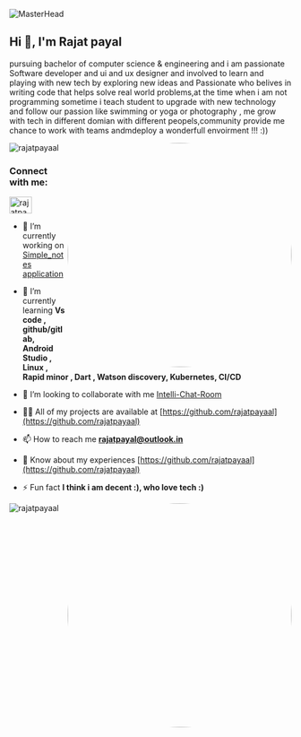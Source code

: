 ![MasterHead](https://1.bp.blogspot.com/-7A4WynwLsMw/XbBpCXG8fHI/AAAAAAAAMt4/uOa1bpLskYgrwGbllhSu2SDj_Mig8SXJQCLcBGAsYHQ/s1600/2000_600px.gif)
<h2 align="left">Hi 👋, I'm Rajat payal</h2>
<p align="left" margin ="center">pursuing bachelor of computer science & engineering and i am passionate Software developer and ui and ux designer and involved to learn and playing with new tech by exploring new ideas and Passionate who belives in writing code that helps solve real world problems,at the time when i am not programming sometime i teach student to upgrade with new technology and follow our passion like swimming or yoga or photography , me grow with tech in different domian with different peopels,community provide me chance to work with teams andmdeploy a wonderfull envoirment !!! :))</p>

<img align="right" alt="Coding" width="400" style="border-radius:50%" src="https://media4.giphy.com/media/qgQUggAC3Pfv687qPC/giphy.gif?cid=ecf05e47tqhetn9upaewwmead8os03na5urnxe943ucke4ef&rid=giphy.gif&ct=g">

<img src="https://komarev.com/ghpvc/?username=rajatpayaal&label=Profiles Views&color=blue&style=plastic" alt="rajatpayaal" />
 </p>
 
 <h3 align="left">Connect with me:</h3>
<p align="left">
<a href="https://linkedin.com/in/rajatpayaal" target="blank"><img align="center" src="https://i.pinimg.com/originals/de/b4/6f/deb46f02a59e3b3a2aa58fac16290d63.gif" alt="rajatpayaal" height="30" width="40" /></a>

<!--  linkdin -->
<!--  https://i.pinimg.com/originals/de/b4/6f/deb46f02a59e3b3a2aa58fac16290d63.gif -->
<!--  twitter -->
 
<!--  https://i.pinimg.com/originals/14/41/b8/1441b8b7e2650d9fc39d91f0e3d1d757.gif -->
 

- 🔭 I’m currently working on [Simple_notes application](https://github.com/rajatpayaal/Simple_Notes)

- 🌱 I’m currently learning **Vs code , github/gitlab, Android Studio , Linux , Rapid minor , Dart , Watson discovery, Kubernetes, CI/CD**

- 👯 I’m looking to collaborate with me [Intelli-Chat-Room](https://github.com/rajatpayaal/Intelli-Chat-Room)

- 👨‍💻 All of my projects are available at [https://github.com/rajatpayaal](https://github.com/rajatpayaal)

- 📫 How to reach me **rajatpayal@outlook.in**

- 📄 Know about my experiences [https://github.com/rajatpayaal](https://github.com/rajatpayaal)

- ⚡ Fun fact **I think i am decent :), who love tech :)**

<p><img align="left" src="https://github-readme-stats.vercel.app/api/top-langs?username=rajatpayaal&show_icons=true&locale=en&layout=compact" alt="rajatpayaal" /></p>

<img align="right" alt="Coding" width="400" style="border-radius:50%" src="https://media3.giphy.com/media/u1WhXLjwgcXpHJBMRM/giphy.gif?cid=ecf05e47dx79s2atlbfmecjwb7jvxism79lqzigqt65rwt7w&rid=giphy.gif&ct=g">

<!-- https://media3.giphy.com/media/u1WhXLjwgcXpHJBMRM/giphy.gif?cid=ecf05e47dx79s2atlbfmecjwb7jvxism79lqzigqt65rwt7w&rid=giphy.gif&ct=g -->
<!-- <p>&nbsp;<img align="center" src="https://github-readme-stats.vercel.app/api?username=rajatpayaal&show_icons=true&locale=en" alt="rajatpayaal" /></p>

<p><img align="center" src="https://github-readme-streak-stats.herokuapp.com/?user=rajatpayaal&" alt="rajatpayaal" /></p>


<p><a href="https://www.buymeacoffee.com/rajatpayal"> <img align="left" src="https://cdn.buymeacoffee.com/buttons/v2/default-yellow.png" height="50" width="210" alt="rajatpayal" /></a></p><br><br> -->
